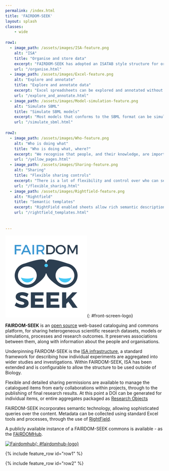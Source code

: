```yaml
---
permalink: /index.html
title: 'FAIRDOM-SEEK'
layout: splash
classes:
    - wide

row1:
  - image_path: /assets/images/ISA-feature.png
    alt: "ISA"
    title: "Organise and store data"
    excerpt: "FAIRDOM-SEEK has adopted an ISATAB style structure for organising experiments and data."
    url: "/organise.html"    
  - image_path: /assets/images/Excel-feature.png
    alt: "Explore and annotate"
    title: "Explore and annotate data"
    excerpt: "Excel spreadsheets can be explored and annotated without the need to download."
    url: "/explore_and_annotate.html"    
  - image_path: /assets/images/Model-simulation-feature.png
    alt: "Simulate SBML"
    title: "Simulate SBML models"
    excerpt: "Most models that conforms to the SBML format can be simulated within FAIRDOM-SEEK."
    url: "/simulate_sbml.html"
    
row2:
  - image_path: /assets/images/Who-feature.png
    alt: "Who is doing what"
    title: "Who is doing what, where?"
    excerpt: "We recognise that people, and their knowledge, are important."
    url: "/yellow_pages.html"    
  - image_path: /assets/images/Sharing-feature.png
    alt: "Sharing"
    title: "Flexible sharing controls"
    excerpt: "There is a lot of flexibility and control over who can see, download or edit your items."
    url: "/flexible_sharing.html"    
  - image_path: /assets/images/Rightfield-feature.png
    alt: "Rightfield"
    title: "Semantic templates"
    excerpt: "RightField enabled sheets allow rich semantic descriptions of data. Our Just Enough Results Model can be used with Rightfield."
    url: "/rightfield_templates.html"    
  

---
```




<div id='intro-text' markdown='1'>

![SEEK_logo](/assets/images/fairdom-seek-logo-alt.svg){: #front-screen-logo}


**FAIRDOM-SEEK** is an [open source](https://github.com/seek4science/seek) web-based cataloguing and commons platform, for sharing heterogeneous scientific research datasets, models or simulations, processes and research outcomes. 
It preserves associations between them, along with information about the people and organisations.


Underpinning FAIRDOM-SEEK is the [ISA infrastructure](http://isa-tools.org/), a standard framework for describing how individual experiments are aggregated into wider studies and investigations. 
Within FAIRDOM-SEEK, ISA has been extended and is configurable to allow the structure to be used outside of Biology.


Flexible and detailed sharing permissions are available to manage the catalogued items from early collaborations within projects, 
through to the publishing of final research results. At this point a DOI can be generated for individual items, or entire aggregates packaged as [Research Objects](http://www.researchobject.org/)


FAIRDOM-SEEK incorporates semantic technology, allowing sophisticated queries over the content. 
Metadata can be collected using standard Excel tools and processes, through the use of [RightField](http://rightfield.org.uk/).

A publicly available instance of a FAIRDOM-SEEK commons is available - as the [FAIRDOMHub](https://fairdomhub.org).

[![Fairdomhub](/assets/images/fairdomhub-logo.svg){: #fairdomhub-logo}](https://fairdomhub.org)

</div>

{% include feature_row id="row1" %}

{% include feature_row id="row2" %}
